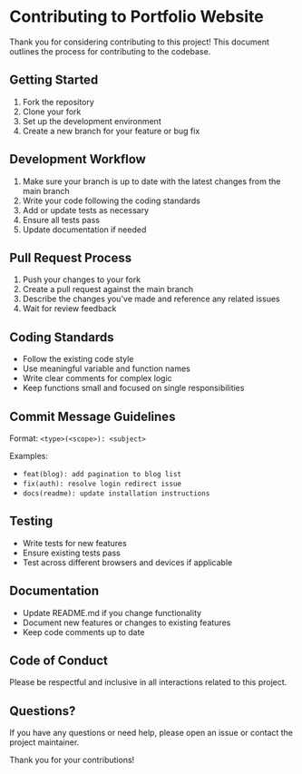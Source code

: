 # Contributing to Portfolio Website

Thank you for considering contributing to this project! This document outlines the process for contributing to the codebase.

## Getting Started

1. Fork the repository
2. Clone your fork
3. Set up the development environment
4. Create a new branch for your feature or bug fix

## Development Workflow

1. Make sure your branch is up to date with the latest changes from the main branch
2. Write your code following the coding standards
3. Add or update tests as necessary
4. Ensure all tests pass
5. Update documentation if needed

## Pull Request Process

1. Push your changes to your fork
2. Create a pull request against the main branch
3. Describe the changes you've made and reference any related issues
4. Wait for review feedback

## Coding Standards

- Follow the existing code style
- Use meaningful variable and function names
- Write clear comments for complex logic
- Keep functions small and focused on single responsibilities

## Commit Message Guidelines

Format: `<type>(<scope>): <subject>`

Examples:

- `feat(blog): add pagination to blog list`
- `fix(auth): resolve login redirect issue`
- `docs(readme): update installation instructions`

## Testing

- Write tests for new features
- Ensure existing tests pass
- Test across different browsers and devices if applicable

## Documentation

- Update README.md if you change functionality
- Document new features or changes to existing features
- Keep code comments up to date

## Code of Conduct

Please be respectful and inclusive in all interactions related to this project.

## Questions?

If you have any questions or need help, please open an issue or contact the project maintainer.

Thank you for your contributions!
